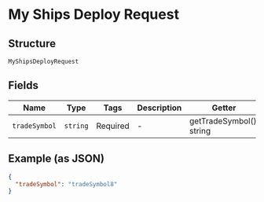 
# My Ships Deploy Request

## Structure

`MyShipsDeployRequest`

## Fields

| Name | Type | Tags | Description | Getter | Setter |
|  --- | --- | --- | --- | --- | --- |
| `tradeSymbol` | `string` | Required | - | getTradeSymbol(): string | setTradeSymbol(string tradeSymbol): void |

## Example (as JSON)

```json
{
  "tradeSymbol": "tradeSymbol8"
}
```

